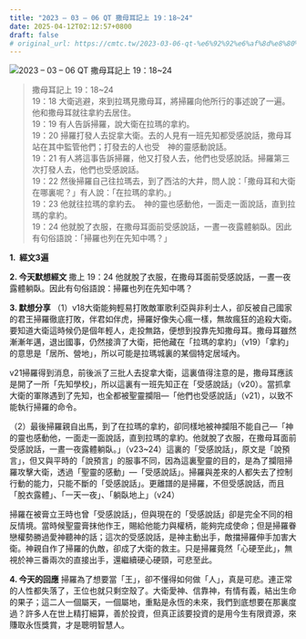 ```yaml
---
title: "2023 – 03 – 06 QT 撒母耳記上 19：18~24"
date: 2025-04-12T02:12:57+0800
draft: false
# original_url: https://cmtc.tw/2023-03-06-qt-%e6%92%92%e6%af%8d%e8%80%b3%e8%a8%98%e4%b8%8a-19%ef%bc%9a1824
---
```


![2023 – 03 – 06 QT 撒母耳記上 19：18\~24](/images/qt.jpg  "2023 – 03 – 06 QT 撒母耳記上 19：18\~24")

> 撒母耳記上 19：18\~24  
> 19：18 大衛逃避，來到拉瑪見撒母耳，將掃羅向他所行的事述說了一遍。他和撒母耳就往拿約去居住。  
> 19：19 有人告訴掃羅，說大衛在拉瑪的拿約。  
> 19：20 掃羅打發人去捉拿大衛。去的人見有一班先知都受感說話，撒母耳站在其中監管他們；打發去的人也受　神的靈感動說話。  
> 19：21 有人將這事告訴掃羅，他又打發人去，他們也受感說話。掃羅第三次打發人去，他們也受感說話。  
> 19：22 然後掃羅自己往拉瑪去，到了西沽的大井，問人說：「撒母耳和大衛在哪裏呢？」有人說：「在拉瑪的拿約。」  
> 19：23 他就往拉瑪的拿約去。　神的靈也感動他，一面走一面說話，直到拉瑪的拿約。  
> 19：24 他就脫了衣服，在撒母耳面前受感說話，一晝一夜露體躺臥。因此有句俗語說：「掃羅也列在先知中嗎？」

**1.  經文3遍**

**2. 今天默想經文**
撒上 19：24 他就脫了衣服，在撒母耳面前受感說話，一晝一夜露體躺臥。因此有句俗語說：掃羅也列在先知中嗎？

**3. 默想分享**
（1）v18大衛能夠輕易打敗敵軍歌利亞與非利士人，卻反被自己國家的君王掃羅徹底打敗，伴君如伴虎，掃羅好像失心瘋一樣，無故瘋狂的追殺大衛。要知道大衛這時候仍是個年輕人，走投無路，便想到投靠先知撒母耳。撒母耳雖然漸漸年邁，退出國事，仍然接濟了大衛，把他藏在「拉瑪的拿約」（v19）「拿約」的意思是「居所、營地」，所以可能是拉瑪城裏的某個特定居域內。

v21掃羅得到消息，前後派了三批人去捉拿大衛，這裏值得注意的是，撒母耳應該是開了一所「先知學校」，所以這裏有一班先知正在「受感說話」（v20）。當抓拿大衛的軍隊遇到了先知，也全都被聖靈攔阻—「他們也受感說話」（v21），以致不能執行掃羅的命令。

（2）最後掃羅親自出馬，到了在拉瑪的拿約，卻同樣地被神攔阻不能自己—「神的靈也感動他，一面走一面說話，直到拉瑪的拿約。他就脫了衣服，在撒母耳面前受感說話，一晝一夜露體躺臥。」（v23\~24）這裏的「受感說話」，原文是「說預言」，但又與平時的「說預言」的服事不同，因為這裏聖靈的目的，是為了攔阻掃羅攻擊大衛，透過「聖靈的感動」—「受感說話」。掃羅與差來的人都失去了控制行動的能力，只能不斷的「受感說話」。更離譜的是掃羅，不但受感說話，而且「脫衣露體」、「一天一夜」、「躺臥地上」（v24）

掃羅在被膏立王時也曾「受感說話」，但與現在的「受感說話」卻是完全不同的相反情境。當時候聖靈膏抹他作王，賜給他能力與權柄，能夠完成使命；但是掃羅眷戀權勢勝過愛神聽神的話；這次的受感說話，是神主動出手，敵擋掃羅伸手加害大衛。神親自作了掃羅的仇敵，卻成了大衛的救主。只是掃羅竟然「心硬至此」，無視於神三番兩次的直接出手，還繼續硬心硬頸，可悲至此。

**4. 今天的回應**
掃羅為了想要當「王」，卻不懂得如何做「人」，真是可悲。連正常的人性都失落了，王位也就只剩空殼了。大衛愛神、信靠神，有情有義，結出生命的果子；這二人一個屬天，一個屬地，重點是永恆的未來，我們到底想要在那裏度過？許多人在世上精打細算，善於投資，但真正該要投資的是用今生有限資源，來賺取永恆獎賞，才是聰明智慧人。
